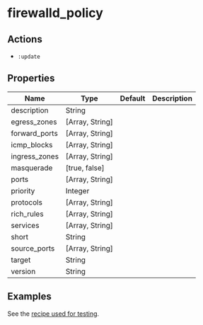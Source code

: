 # firewalld_policy

## Actions

- `:update`

## Properties

| Name          | Type            | Default  | Description                    |
| --------      | ----------      | -------- | ------------------------------ |
| description   | String          |          |                                |
| egress_zones  | [Array, String] |          |                                |
| forward_ports | [Array, String] |          |                                |
| icmp_blocks   | [Array, String] |          |                                |
| ingress_zones | [Array, String] |          |                                |
| masquerade    | [true, false]   |          |                                |
| ports         | [Array, String] |          |                                |
| priority      | Integer         |          |                                |
| protocols     | [Array, String] |          |                                |
| rich_rules    | [Array, String] |          |                                |
| services      | [Array, String] |          |                                |
| short         | String          |          |                                |
| source_ports  | [Array, String] |          |                                |
| target        | String          |          |                                |
| version       | String          |          |                                |



## Examples

See the [recipe used for testing](../../test/fixtures/cookbooks/firewalld-test/recipes/default.rb).

